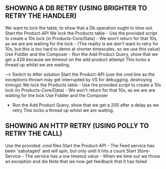 SHOWING A DB RETRY (USING BRIGHTER TO RETRY THE HANDLER)
--------------------------------------------------------
We want to lock the table, to show that a Db operation ought to time out.
Start the Product-API
We lock the Products table
	- Use the provided script to create a 10s lock (in Products-Core/Data)
	- We won't return for that 10s, as we are are waiting for the lock
	- (The reality is we don't want to retry for 10s, but this is too hard to demo at shorter timescales, so we use this value)
Use Fiddler and the Composer
	- Run the Add Product Query, show that we get a 429 because we timeout on the add product attempt
This locks a thread up whilst we are waiting.

--> Switch to After solution
Start the Product-API (use the cmd line as the exceptions thrown may get interrupted by VS for debugging, destroying timings)
We lock the Products table
	- Use the provided script to create a 10s lock (in Products-Core/Data)
	- We won't return for that 10s, as we are are waiting for the lock
Use Fiddler and the Composer
  - Run the Add Product Query, show that we get a 200 after a delay as we retry
This locks a thread up whilst we are waiting.


SHOWING AN HTTP RETRY (USING POLLY TO RETRY THE CALL)
-----------------------------------------------------
Use the provided .cmd files
Start the Product-API
	- The Feed service has been 'sabotaged' and will spin, but only until it hits a count
Start Store-Service
	- The service has a low timeout value
    - When we time out we throw an exception and die
Note that we now get feedback that it has failed

	
